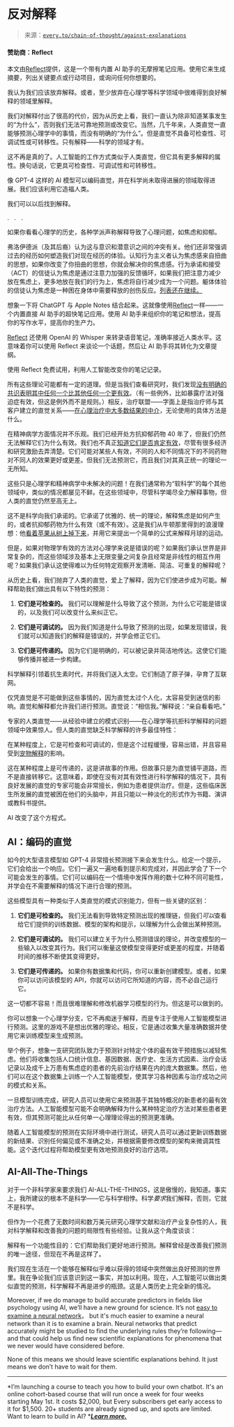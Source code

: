 <!--yml

分类：COT 专栏

日期：2024-05-08 11:10:30

-->

# 反对解释

> 来源：[`every.to/chain-of-thought/against-explanations`](https://every.to/chain-of-thought/against-explanations)

#### 赞助商：Reflect

本文由[Reflect](http://reflect.app/?utm_source=every.to&utm_medium=newsletter&utm_campaign=march23)提供，这是一个带有内置 AI 助手的无摩擦笔记应用。使用它来生成摘要，列出关键要点或行动项目，或询问任何你想要的。

我认为我们应该放弃解释。或者，至少放弃在心理学等科学领域中很难得到良好解释的领域里解释。

我们对解释付出了很高的代价，因为从历史上看，我们一直认为除非知道某事发生的“为什么”，否则我们无法可靠地预测或改变它。当然，几千年来，人类直觉一直能够预测心理学中的事情，而没有明确的“为什么”。但是直觉不具备可检查性、可调试性或可转移性。只有解释——科学的领域才有。

这不再是真的了。人工智能的工作方式类似于人类直觉，但它具有更多解释的属性。换句话说，它更具可检查性、可调试性和可转移性。

像 GPT-4 这样的 AI 模型可以编码直觉，并在科学尚未取得进展的领域取得进展。我们应该利用它造福人类。

我们可以以后找到解释。

.   .   .

如果你看看心理学的历史，各种学派声称解释导致了心理问题，如焦虑和抑郁。

弗洛伊德派（及其后裔）认为这与意识和潜意识之间的冲突有关。他们还非常强调过去的经历如何塑造我们对现在经历的体验。认知行为主义者认为焦虑感来自扭曲的思想，如果你改变了你扭曲的思想，你就会解决你的焦虑感。行为承诺和接受（ACT）的信徒认为焦虑是通过注意力加强的反馈循环，如果我们把注意力减少放在焦虑上，更多地放在我们的行为上，焦虑将自行减少成为一个问题。躯体体验的信徒认为焦虑是一种困在身体中需要释放的创伤反应。[列表还在继续。](https://slatestarcodex.com/2019/11/20/book-review-all-therapy-books/)

想象一下将 ChatGPT 与 Apple Notes 结合起来。这就像使用[Reflect](http://reflect.app/?utm_source=every.to&utm_medium=newsletter&utm_campaign=march23)一样——一个内置直接 AI 助手的超快笔记应用。使用 AI 助手来组织你的笔记和想法，提高你的写作水平，提高你的生产力。

[Reflect](http://reflect.app/?utm_source=every.to&utm_medium=newsletter&utm_campaign=march23) 还使用 OpenAI 的 Whisper 来转录语音笔记，准确率接近人类水平。这意味着你可以使用 Reflect 来谈论一个话题，然后让 AI 助手将其转化为文章提纲。

使用 Reflect 免费试用，利用人工智能改变你的笔记记录。

所有这些理论可能都有一定的道理。但是当我们查看研究时，我们发现[没有明确的共识表明其中任何一个比其他任何一个更有效](https://en.wikipedia.org/wiki/Dodo_bird_verdict)。（有一些例外，比如暴露疗法对强迫症有效，但这是例外而不是规则。）相反，治疗联盟——字面上是指治疗师与其客户建立的直觉关系——[在心理治疗中大多数结果的中介](https://pubmed.ncbi.nlm.nih.gov/33069096/)，无论使用的具体方法是什么。

在精神病学方面情况并不乐观。我们已经开处方抗抑郁药物 40 年了，但我们仍然无法解释它们为什么有效。我们也不真正[知道它们是否肯定有效](https://lorienpsych.com/2020/10/25/ssris/)，尽管有很多经济和研究激励去弄清楚。它们可能对某些人有效，不同的人和不同情况下的不同药物对不同人的效果更好或更差。但我们无法预测它，而且我们对其真正统一的理论一无所知。

这些只是心理学和精神病学中未解决的问题！在我们通常称为“软科学”的每个其他领域中，类似的情况都屡见不鲜。在这些领域中，尽管科学竭尽全力解释事物，但人类的直觉仍然至高无上。

这不是科学向我们承诺的。它承诺了优雅的、统一的理论，解释焦虑是如何产生的，或者抗抑郁药物为什么有效（或不有效）。这是我们从牛顿那里得到的浪漫理想：他[看着苹果从树上掉下来](https://every.to/superorganizers/the-lucky-ones-358044?sid=17587)，并用它来提出一个简单的公式来解释月球的运动。

但是，如果对物理学有效的方法对心理学来说是错误的呢？如果我们承认世界是非常复杂的，而这些领域涉及基本上无限变量之间复杂且经常是非线性的相互作用呢？如果我们承认这使得难以为任何特定观察开发清晰、简洁、可重复的解释呢？

从历史上看，我们抛弃了人类的直觉，爱上了解释，因为它们使进步成为可能。解释帮助我们做出具有以下特性的预测：

1.  **它们是可检查的。** 我们可以理解是什么导致了这个预测，为什么它可能是错误的，以及我们可以改变什么来纠正它。

1.  **它们是可调试的。** 因为我们知道是什么导致了预测的出现，如果发现错误，我们就可以知道我们的解释是错误的，并学会修正它们。

1.  **它们是可传递的。** 因为它们是明确的，可以被记录并简洁地传达。这使它们能够传播并被进一步构建。

科学解释引领着抗生素时代，并将我们送入太空。它们制造了原子弹，孕育了互联网。

仅凭直觉是不可能做到这些事情的，因为直觉太过个人化，太容易受到迷信的影响。直觉和解释都允许我们进行预测。直觉说：“相信我。”解释说：“亲自看看吧。”

专家的人类直觉——从经验中建立的模式识别——在心理学等抗拒科学解释的问题领域中效果惊人。但人类的直觉缺乏科学解释的许多最佳特性：

在某种程度上，它是可检查和可调试的，但是这个过程缓慢，容易出错，并且容易受到[宠物解释](https://every.to/superorganizers/beware-of-pet-explanations)的影响。

这在某种程度上是可传递的，这是讲故事的作用。但故事只是为直觉铺平道路，而不是直接转移它。这意味着，即使在没有对其有效性进行科学解释的情况下，具有良好发展的直觉的专家可能会非常擅长，例如为患者提供治疗。但是，这些临床医生所发展的直觉被困在他们的头脑中，并且只能以一种淡化的形式作为书籍、演讲或教科书提供。

AI 改变了这个方程式。

## AI：编码的直觉

如今的大型语言模型如 GPT-4 非常擅长预测接下来会发生什么。给定一个提示，它们会给出一个响应。它们一遍又一遍地看到提示和完成对，并因此学会了下一个可能会发生的事情。它们可以编码在一个情境中发挥作用的数十亿种不同可能性，并学会在不需要解释的情况下进行合理的预测。

这些模型具有一种类似于人类直觉的模式识别能力，但有一些关键的区别：

1.  **它们是可检查的。** 我们无法看到导致特定预测出现的推理链，但我们*可以*查看给它们提供的训练数据、模型的架构和提示，以理解为什么会做出某种预测。

1.  **它们是可调试的。** 我们可以建立关于为什么预测错误的理论，并改变模型的一些输入以改变其行为。我们可以衡量这使模型变得更好或更差的程度，并随着时间的推移不断使其变得更好。

1.  **它们是可传递的。** 如果你有数据集和代码，你可以重新创建模型。或者，如果你可以访问该模型的 API，你就可以访问它所知道的内容，而不必自己运行它。

这一切都不容易！而且很难理解和修改机器学习模型的行为。但这是可以做到的。

你可以想象一个心理学分支，它不再痴迷于解释，而是专注于使用人工智能模型进行预测。这里的游戏不是想出优雅的理论。相反，它是通过收集大量准确数据并使用它来训练模型来生成预测。

举个例子，想象一支研究团队致力于预测针对特定个体的最有效干预措施以减轻焦虑。他们将收集包括人口统计信息、基因数据、医疗史、生活方式因素、治疗会话记录以及成千上万患有焦虑症的患者的先前治疗结果在内的庞大数据集。然后，他们可以在这个数据集上训练一个人工智能模型，使其学习各种因素与治疗成功之间的模式和关系。

一旦模型训练完成，研究人员可以使用它来预测基于其独特概况的新患者的最有效治疗方法。人工智能模型可能不会明确解释为什么某种特定治疗方法对某些患者更有效，但其预测可能比从任何单一心理理论得出的预测更准确。

随着人工智能模型的预测在实际环境中进行测试，研究人员可以通过更新训练数据的新结果、识别任何偏见或不准确之处，并根据需要修改模型的架构来微调其性能。这个迭代过程将帮助模型更有效地预测良好的治疗选项。

## AI-All-The-Things

对于一个非科学家来要求我们 AI-ALL-THE-THINGS，这是傲慢的，我知道。事实上，我所建议的根本不是科学——它与科学相悖。科学*要求*我们解释，否则，它就不是科学。

但作为一个花费了无数时间和数万美元研究心理学文献和治疗产业复杂性的人，我对科学解释和改善我的问题的局限性有些经验。让我从这个角度谈谈：

解释有一个功能性目的：它们帮助我们更好地进行预测。解释曾经是改善我们预测的唯一途径，但现在不再是这样了。

我们现在生活在一个能够在解释似乎难以获得的领域中突然做出良好预测的世界里。我在争论我们应该意识到这一事实，并加以利用。现在，人工智能可以做出类似直觉的预测，科学解释不再是进步的瓶颈。这是人类历史上完全新的情况。

Moreover, if we do manage to build accurate predictors in fields like psychology using AI, we’ll have a new ground for science. It’s not [easy to examine a neural network](https://every.to/chain-of-thought/a-primer-on-ai-doom-for-people-who-don-t-yet-wear-fedoras)， but it's much easier to examine a neural network than it is to examine a brain. Neural networks that predict accurately might be studied to find the underlying rules they’re following—and that could help us find new scientific explanations for phenomena that we never would have considered before.

None of this means we should leave scientific explanations behind. It just means we don’t have to wait for them.

* * *

*I’m launching a course to teach you how to build your own chatbot. It's an online cohort-based course that will run once a week for four weeks starting May 1st. It costs $2,000, but Every subscribers get early access to it for $1,500\. 20+ students are already signed up, and spots are limited. Want to learn to build in AI? *[***Learn more.***](https://every.to/chain-of-thought/how-to-build-a-chatbot-course)
